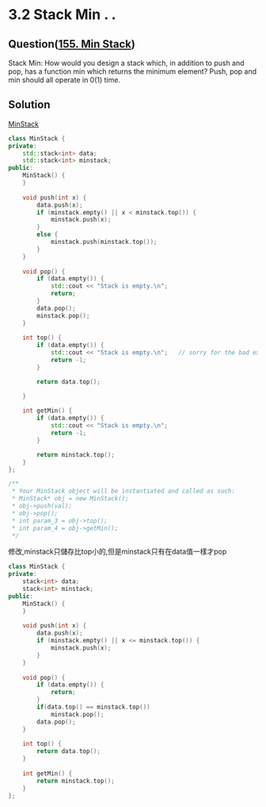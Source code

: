# 3.2 Stack Min . .


## Question(<a href ="https://leetcode.com/problems/min-stack/">155. Min Stack</a>)
Stack Min: How would you design a stack which, in addition to push and pop, has a function min
which returns the minimum element? Push, pop and min should all operate in 0(1) time.



## Solution

<a href = "https://alrightchiu.github.io/SecondRound/stack-neng-gou-zai-o1qu-de-zui-xiao-zhi-de-minstack.html">MinStack</a>

``` c++
class MinStack {
private:
    std::stack<int> data;
    std::stack<int> minstack;    
public:
    MinStack() {        
    }
    
    void push(int x) {
        data.push(x);
        if (minstack.empty() || x < minstack.top()) {
            minstack.push(x);
        }
        else {
            minstack.push(minstack.top());
        }
    }
    
    void pop() {
        if (data.empty()) {
            std::cout << "Stack is empty.\n";
            return;
        }
        data.pop();
        minstack.pop();
    }
    
    int top() {
        if (data.empty()) {
            std::cout << "Stack is empty.\n";   // sorry for the bad exception handling
            return -1;                          
        }

        return data.top();

    }
    
    int getMin() {
        if (data.empty()) {
            std::cout << "Stack is empty.\n";
            return -1;
        }

        return minstack.top();
    }
};

/**
 * Your MinStack object will be instantiated and called as such:
 * MinStack* obj = new MinStack();
 * obj->push(val);
 * obj->pop();
 * int param_3 = obj->top();
 * int param_4 = obj->getMin();
 */
```

修改,minstack只儲存比top小的,但是minstack只有在data值一樣才pop

```c++
class MinStack {
private:
    stack<int> data;
    stack<int> minstack;    
public:
    MinStack() {        
    }
    
    void push(int x) {
        data.push(x);
        if (minstack.empty() || x <= minstack.top()) {
            minstack.push(x);
        }        
    }
    
    void pop() {
        if (data.empty()) {            
            return;
        }
		if(data.top() == minstack.top())
			minstack.pop();
        data.pop();        
    }
    
    int top() {        
        return data.top();
    }
    
    int getMin() {       
        return minstack.top();
    }
};
```